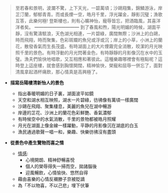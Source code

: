> 至若春和景明，波瀾不驚，上下天光，一碧萬頃；沙鷗翔集，錦鱗游泳，岸芷汀蘭，郁郁青青。而或長煙一空，皓月千里，浮光躍金，靜影沉璧；漁歌互答，此樂何極! 登斯樓也，則有心曠神怡，寵辱皆忘，把酒臨風，其喜洋洋者矣。
> ━━━━━━━━━━
> 到了春風和煦，陽光明媚的時候，湖面平靜，沒有驚濤駭浪，天色湖光相連，一片碧綠，廣闊無際；沙洲上的白鷗，時而飛翔，時而聚集，色彩斑斕的魚兒或浮或沉；岸上的小草，小洲上的蘭花，散發香氣而生長茂盛。有時湖面上的大片煙霧完全消散，皎潔的月光映照千里的景色。有時浮動的月光閃著金色，有時靜靜的月影像沉在水中的玉璧。漁夫們愉快地唱歌，又互相應和著彼此。這種樂趣哪裡會有極點呢？這時登上這座樓，就會感到胸懷開闊，精神愉快，榮寵和屈辱一併忘了，面對清風拿起酒杯痛飲，那心情真是高興極了。

- **描寫岳陽樓清新怡人的景色**
	- 指出春暖明媚的日子裏，湖面波平如鏡
	- 天空和湖水相互映照，湖水一片碧綠，彷彿像有萬頃一樣廣闊
	- 沙鷗在飛翔、聚集棲息，美麗的魚兒在湖中暢游
	- 岸邊的芷花、沙洲上的蘭花色彩鮮艷、香氣濃郁
	- 有時候空中的水氣消散，千里的景物都被皓月照耀
	- 月光在湖面上像金線一樣躍動，平静的月影像沉在湖底的白玉
	- 漁民通過歌聲一唱一和，樂趣、快樂彷彿沒有盡頭

- **從景色中產生覽物而喜之情**
	- <u>情感</u>:
		- 心境開朗、精神舒暢喜悅
		- 個人的榮辱得失一掃而空，拋諸腦後
		- 迎風暢飲，心情愉快、悠然自得
	- 藉由喜樂的心情反襯滕子京被貶謫
	- 為「不以物喜，不以己悲」埋下伏筆
